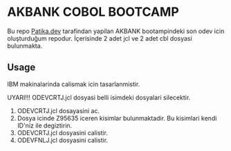 # AKBANK COBOL BOOTCAMP

Bu repo [Patika.dev](https://www.patika.dev/) tarafindan yapilan AKBANK bootampindeki son odev icin oluşturduğum repodur. İçerisinde 2 adet jcl ve 2 adet cbl dosyasi bulunmakta.

## Usage

IBM makinalarinda calismak icin tasarlanmistir. 

UYARI!!!
ODEVCRTJ.jcl dosyasi belli isimdeki dosyalari silecektir.
1. ODEVCRTJ.jcl dosayasini ac. 
2. Dosya icinde Z95635 iceren kisimlar bulunmaktadir. Bu kisimlari kendi ID'niz ile degiztirin.
3. ODEVCRTJ.jcl dosyasini calistir.
4. ODEVFNLJ.jcl dosyasini calistir.   





